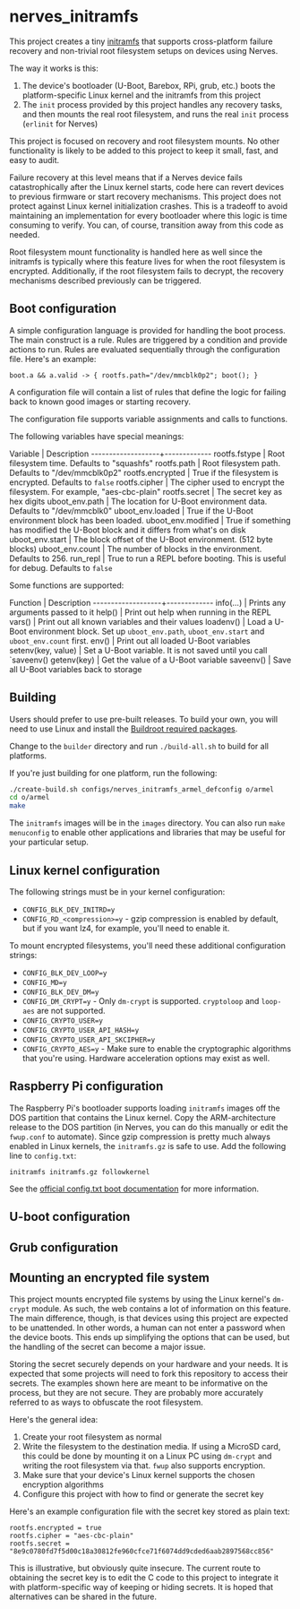 # nerves_initramfs

This project creates a tiny
[initramfs](https://en.wikipedia.org/wiki/Initial_ramdisk) that supports
cross-platform failure recovery and non-trivial root filesystem setups on
devices using Nerves.

The way it works is this:

1. The device's bootloader (U-Boot, Barebox, RPi, grub, etc.) boots the
   platform-specific Linux kernel and the initramfs from this project
2. The `init` process provided by this project handles any recovery tasks, and
   then mounts the real root filesystem, and runs the real `init` process
   (`erlinit` for Nerves)

This project is focused on recovery and root filesystem mounts. No
other functionality is likely to be added to this project to keep it small,
fast, and easy to audit.

Failure recovery at this level means that if a Nerves device fails
catastrophically after the Linux kernel starts, code here can revert devices to
previous firmware or start recovery mechanisms. This project does not protect
against Linux kernel initialization crashes. This is a tradeoff to avoid
maintaining an implementation for every bootloader where this logic is time
consuming to verify. You can, of course, transition away from this code as
needed.

Root filesystem mount functionality is handled here as well since the initramfs
is typically where this feature lives for when the root filesystem is encrypted.
Additionally, if the root filesystem fails to decrypt, the recovery mechanisms
described previously can be triggered.

## Boot configuration

A simple configuration language is provided for handling the boot process.  The
main construct is a rule. Rules are triggered by a condition and provide actions
to run. Rules are evaluated sequentially through the configuration file.  Here's
an example:

```config
boot.a && a.valid -> { rootfs.path="/dev/mmcblk0p2"; boot(); }
```

A configuration file will contain a list of rules that define the logic for
failing back to known good images or starting recovery.

The configuration file supports variable assignments and calls to functions.

The following variables have special meanings:

 Variable          | Description
-------------------+-------------
rootfs.fstype      | Root filesystem time. Defaults to "squashfs"
rootfs.path        | Root filesystem path. Defaults to "/dev/mmcblk0p2"
rootfs.encrypted   | True if the filesystem is encrypted. Defaults to `false`
rootfs.cipher      | The cipher used to encrypt the filesystem. For example, "aes-cbc-plain"
rootfs.secret      | The secret key as hex digits
uboot_env.path     | The location for U-Boot environment data. Defaults to "/dev/mmcblk0"
uboot_env.loaded   | True if the U-Boot environment block has been loaded.
uboot_env.modified | True if something has modified the U-Boot block and it differs from what's on disk
uboot_env.start    | The block offset of the U-Boot environment. (512 byte blocks)
uboot_env.count    | The number of blocks in the environment. Defaults to 256.
run_repl           | True to run a REPL before booting. This is useful for debug. Defaults to `false`

Some functions are supported:

 Function          | Description
-------------------+-------------
info(...)          | Prints any arguments passed to it
help()             | Print out help when running in the REPL
vars()             | Print out all known variables and their values
loadenv()          | Load a U-Boot environment block. Set up `uboot_env.path`, `uboot_env.start` and `uboot_env.count` first.
env()              | Print out all loaded U-Boot variables
setenv(key, value) | Set a U-Boot variable. It is not saved until you call `saveenv()
getenv(key)        | Get the value of a U-Boot variable
saveenv()          | Save all U-Boot variables back to storage

## Building

Users should prefer to use pre-built releases. To build your own, you will need
to use Linux and install the [Buildroot required
packages](https://buildroot.org/downloads/manual/manual.html#requirement).

Change to the `builder` directory and run `./build-all.sh` to build for all
platforms.

If you're just building for one platform, run the following:

```sh
./create-build.sh configs/nerves_initramfs_armel_defconfig o/armel
cd o/armel
make
```

The `initramfs` images will be in the `images` directory. You can also run `make
menuconfig` to enable other applications and libraries that may be useful for
your particular setup.

## Linux kernel configuration

The following strings must be in your kernel configuration:

* `CONFIG_BLK_DEV_INITRD=y`
* `CONFIG_RD_<compression>=y` - gzip compression is enabled by default, but if
  you want lz4, for example, you'll need to enable it.

To mount encrypted filesystems, you'll need these additional configuration strings:

* `CONFIG_BLK_DEV_LOOP=y`
* `CONFIG_MD=y`
* `CONFIG_BLK_DEV_DM=y`
* `CONFIG_DM_CRYPT=y` - Only `dm-crypt` is supported. `cryptoloop` and
  `loop-aes` are not supported.
* `CONFIG_CRYPTO_USER=y`
* `CONFIG_CRYPTO_USER_API_HASH=y`
* `CONFIG_CRYPTO_USER_API_SKCIPHER=y`
* `CONFIG_CRYPTO_AES=y` - Make sure to enable the cryptographic algorithms that
  you're using. Hardware acceleration options may exist as well.

## Raspberry Pi configuration

The Raspberry Pi's bootloader supports loading `initramfs` images off the DOS
partition that contains the Linux kernel. Copy the ARM-architecture release to
the DOS partition (in Nerves, you can do this manually or edit the `fwup.conf`
to automate). Since gzip compression is pretty much always enabled in Linux
kernels, the `initramfs.gz` is safe to use. Add the following line to
`config.txt`:

```config
initramfs initramfs.gz followkernel
```

See the [official config.txt boot
documentation](https://www.raspberrypi.org/documentation/configuration/config-txt/boot.md)
for more information.

## U-boot configuration

## Grub configuration

## Mounting an encrypted file system

This project mounts encrypted file systems by using the Linux kernel's
`dm-crypt` module. As such, the web contains a lot of information on this
feature. The main difference, though, is that devices using this project are
expected to be unattended. In other words, a human can not enter a password when
the device boots. This ends up simplifying the options that can be used, but the
handling of the secret can become a major issue.

Storing the secret securely depends on your hardware and your needs. It is
expected that some projects will need to fork this repository to access their
secrets. The examples shown here are meant to be informative on the process, but
they are not secure. They are probably more accurately referred to as ways to
obfuscate the root filesystem.

Here's the general idea:

1. Create your root filesystem as normal
2. Write the filesystem to the destination media. If using a MicroSD card, this
   could be done by mounting it on a Linux PC using `dm-crypt` and writing the
   root filesystem via that. `fwup` also supports encryption.
3. Make sure that your device's Linux kernel supports the chosen encryption
   algorithms
4. Configure this project with how to find or generate the secret key

Here's an example configuration file with the secret key stored as plain text:

```config
rootfs.encrypted = true
rootfs.cipher = "aes-cbc-plain"
rootfs.secret = "8e9c0780fd7f5d00c18a30812fe960cfce71f6074dd9cded6aab2897568cc856"
```

This is illustrative, but obviously quite insecure. The current route to
obtaining the secret key is to edit the C code to this project to integrate it
with platform-specific way of keeping or hiding secrets. It is hoped that
alternatives can be shared in the future.

